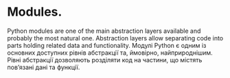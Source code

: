 # Modules.
Python modules are one of the main abstraction layers available and probably the most natural one.
Abstraction layers allow separating code into parts holding related data and functionality.
Модулі Python є одним із основних доступних рівнів абстракції та, ймовірно, найприроднішим.
Рівні абстракції дозволяють розділяти код на частини, що містять пов’язані дані та функції.

